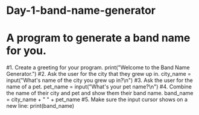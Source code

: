 # Day-1-band-name-generator
# A program to generate a band name for you.
#1. Create a greeting for your program.
print("Welcome to the Band Name Generator.")
#2. Ask the user for the city that they grew up in.
city_name = input("What's name of the city you grew up in?\n")
#3. Ask the user for the name of a pet.
pet_name = input("What's your pet name?\n")
#4. Combine the name of their city and pet and show them their band name.
band_name = city_name + " " + pet_name
#5. Make sure the input cursor shows on a new line:
print(band_name)
